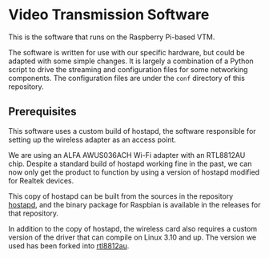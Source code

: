 Video Transmission Software
===========================
This is the software that runs on the Raspberry Pi-based VTM.

The software is written for use with our specific hardware, but could be
adapted with some simple changes. It is largely a combination of a
Python script to drive the streaming and configuration files for some
networking components. The configuration files are under the `conf`
directory of this repository.

Prerequisites
-------------
This software uses a custom build of hostapd, the software responsible
for setting up the wireless adapter as an access point.

We are using an ALFA AWUS036ACH Wi-Fi adapter with an RTL8812AU chip.
Despite a standard build of hostapd working fine in the past, we can
now only get the product to function by using a version of hostapd
modified for Realtek devices.

This copy of hostapd can be built from the sources in the repository
[hostapd][hostapd], and the binary package for Raspbian is available in
the releases for that repository.

In addition to the copy of hostapd, the wireless card also requires a
custom version of the driver that can compile on Linux 3.10 and up.
The version we used has been forked into [rtl8812au][rtl8812au].



[rtl8812au]: https://github.com/WSUGreenArrow/rtl8812au
[hostapd]:   https://github.com/WSUGreenArrow/hostapd
